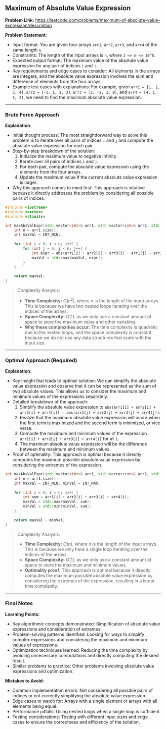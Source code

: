 ## Maximum of Absolute Value Expression

**Problem Link:** https://leetcode.com/problems/maximum-of-absolute-value-expression/description

**Problem Statement:**
- Input format: You are given four arrays `arr1`, `arr2`, `arr3`, and `arr4` of the same length `n`.
- Constraints: The length of the input arrays is `n`, where `1 <= n <= 10^5`.
- Expected output format: The maximum value of the absolute value expression for any pair of indices `i` and `j`.
- Key requirements and edge cases to consider: All elements in the arrays are integers, and the absolute value expression involves the sum and difference of elements from the four arrays.
- Example test cases with explanations: For example, given `arr1 = [1, 2, 3, 4]`, `arr2 = [-1, 1, 2, 3]`, `arr3 = [3, -2, 1, 0]`, and `arr4 = [4, 1, 3, 2]`, we need to find the maximum absolute value expression.

---

### Brute Force Approach

**Explanation:**
- Initial thought process: The most straightforward way to solve this problem is to iterate over all pairs of indices `i` and `j` and compute the absolute value expression for each pair.
- Step-by-step breakdown of the solution:
  1. Initialize the maximum value to negative infinity.
  2. Iterate over all pairs of indices `i` and `j`.
  3. For each pair, compute the absolute value expression using the elements from the four arrays.
  4. Update the maximum value if the current absolute value expression is larger.
- Why this approach comes to mind first: This approach is intuitive because it directly addresses the problem by considering all possible pairs of indices.

```cpp
#include <iostream>
#include <vector>
#include <climits>

int maxAbsValExpr(std::vector<int>& arr1, std::vector<int>& arr2, std::vector<int>& arr3, std::vector<int>& arr4) {
    int n = arr1.size();
    int maxVal = INT_MIN;
    
    for (int i = 0; i < n; i++) {
        for (int j = 0; j < n; j++) {
            int expr = abs(arr1[i] + arr2[i] + arr3[i] - arr1[j] - arr2[j] - arr3[j]) + abs(arr4[i] - arr4[j]);
            maxVal = std::max(maxVal, expr);
        }
    }
    
    return maxVal;
}
```

> Complexity Analysis:
> - **Time Complexity:** $O(n^2)$, where $n$ is the length of the input arrays. This is because we have two nested loops iterating over the indices of the arrays.
> - **Space Complexity:** $O(1)$, as we only use a constant amount of space to store the maximum value and other variables.
> - **Why these complexities occur:** The time complexity is quadratic due to the nested loops, and the space complexity is constant because we do not use any data structures that scale with the input size.

---

### Optimal Approach (Required)

**Explanation:**
- Key insight that leads to optimal solution: We can simplify the absolute value expression and observe that it can be represented as the sum of two absolute values. This allows us to consider the maximum and minimum values of the expressions separately.
- Detailed breakdown of the approach:
  1. Simplify the absolute value expression to `abs(arr1[i] + arr2[i] + arr3[i] + arr4[i]) - abs(arr1[j] + arr2[j] + arr3[j] + arr4[j])`.
  2. Realize that the maximum absolute value expression will occur when the first term is maximized and the second term is minimized, or vice versa.
  3. Compute the maximum and minimum values of the expression `arr1[i] + arr2[i] + arr3[i] + arr4[i]` for all `i`.
  4. The maximum absolute value expression will be the difference between the maximum and minimum values.
- Proof of optimality: This approach is optimal because it directly computes the maximum possible absolute value expression by considering the extremes of the expression.

```cpp
int maxAbsValExpr(std::vector<int>& arr1, std::vector<int>& arr2, std::vector<int>& arr3, std::vector<int>& arr4) {
    int n = arr1.size();
    int maxVal = INT_MIN, minVal = INT_MAX;
    
    for (int i = 0; i < n; i++) {
        int sum = arr1[i] + arr2[i] + arr3[i] + arr4[i];
        maxVal = std::max(maxVal, sum);
        minVal = std::min(minVal, sum);
    }
    
    return maxVal - minVal;
}
```

> Complexity Analysis:
> - **Time Complexity:** $O(n)$, where $n$ is the length of the input arrays. This is because we only have a single loop iterating over the indices of the arrays.
> - **Space Complexity:** $O(1)$, as we only use a constant amount of space to store the maximum and minimum values.
> - **Optimality proof:** This approach is optimal because it directly computes the maximum possible absolute value expression by considering the extremes of the expression, resulting in a linear time complexity.

---

### Final Notes

**Learning Points:**
- Key algorithmic concepts demonstrated: Simplification of absolute value expressions and consideration of extremes.
- Problem-solving patterns identified: Looking for ways to simplify complex expressions and considering the maximum and minimum values of expressions.
- Optimization techniques learned: Reducing the time complexity by avoiding unnecessary computations and directly computing the desired result.
- Similar problems to practice: Other problems involving absolute value expressions and optimization.

**Mistakes to Avoid:**
- Common implementation errors: Not considering all possible pairs of indices or not correctly simplifying the absolute value expression.
- Edge cases to watch for: Arrays with a single element or arrays with all elements being equal.
- Performance pitfalls: Using nested loops when a single loop is sufficient.
- Testing considerations: Testing with different input sizes and edge cases to ensure the correctness and efficiency of the solution.